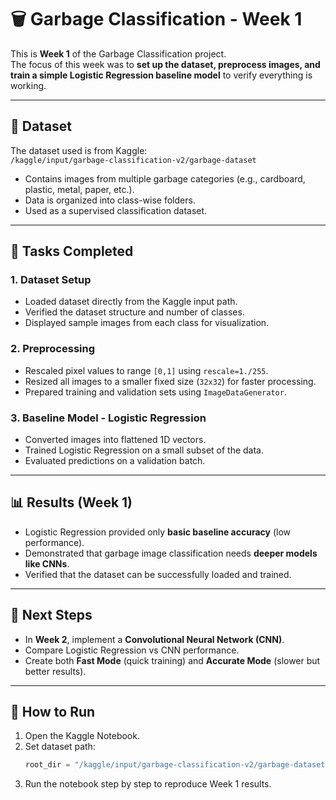 # 🗑️ Garbage Classification - Week 1

This is **Week 1** of the Garbage Classification project.  
The focus of this week was to **set up the dataset, preprocess images, and train a simple Logistic Regression baseline model** to verify everything is working.

---

## 📂 Dataset
The dataset used is from Kaggle:  
`/kaggle/input/garbage-classification-v2/garbage-dataset`

- Contains images from multiple garbage categories (e.g., cardboard, plastic, metal, paper, etc.).  
- Data is organized into class-wise folders.  
- Used as a supervised classification dataset.

---

## 🔎 Tasks Completed

### 1. Dataset Setup
- Loaded dataset directly from the Kaggle input path.  
- Verified the dataset structure and number of classes.  
- Displayed sample images from each class for visualization.

### 2. Preprocessing
- Rescaled pixel values to range `[0,1]` using `rescale=1./255`.  
- Resized all images to a smaller fixed size (`32x32`) for faster processing.  
- Prepared training and validation sets using `ImageDataGenerator`.

### 3. Baseline Model - Logistic Regression
- Converted images into flattened 1D vectors.  
- Trained Logistic Regression on a small subset of the data.  
- Evaluated predictions on a validation batch.  

---

## 📊 Results (Week 1)
- Logistic Regression provided only **basic baseline accuracy** (low performance).  
- Demonstrated that garbage image classification needs **deeper models like CNNs**.  
- Verified that the dataset can be successfully loaded and trained.

---

## 🚀 Next Steps
- In **Week 2**, implement a **Convolutional Neural Network (CNN)**.  
- Compare Logistic Regression vs CNN performance.  
- Create both **Fast Mode** (quick training) and **Accurate Mode** (slower but better results).

---

## 📌 How to Run
1. Open the Kaggle Notebook.  
2. Set dataset path:  
   ```python
   root_dir = "/kaggle/input/garbage-classification-v2/garbage-dataset"
3. Run the notebook step by step to reproduce Week 1 results.
